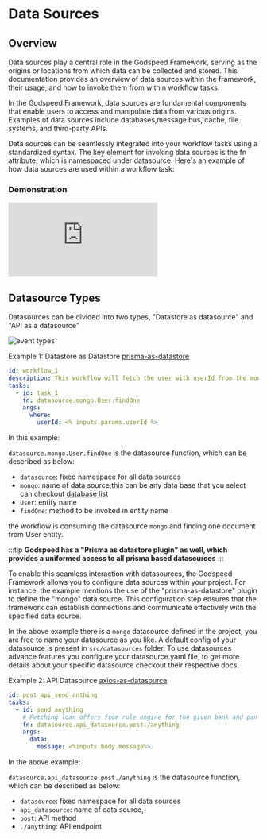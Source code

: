 # Data Sources
## Overview

Data sources play a central role in the Godspeed Framework, serving as the origins or locations from which data can be collected and stored. This documentation provides an overview of data sources within the framework, their usage, and how to invoke them from within workflow tasks.

In the Godspeed Framework, data sources are fundamental components that enable users to access and manipulate data from various origins. Examples of data sources include databases,message bus, cache, file systems, and third-party APIs.

Data sources can be seamlessly integrated into your workflow tasks using a standardized syntax. The key element for invoking data sources is the fn attribute, which is namespaced under datasource. Here's an example of how data sources are used within a workflow task:

### Demonstration

<div style={{ position: 'relative', paddingBottom: '56.25%', height: 0, overflow: 'hidden' }}>
<iframe style={{ position: 'absolute', top: 0, left: 0, width: '100%', height: '100%' }} src="https://www.youtube.com/embed/NsH9hLCL92Y" frameborder="0" allowfullscreen></iframe>
</div>


## Datasource Types

Datasources can be divided into two types, "Datastore as datasource" and "API as a datasource"


<img src="https://res.cloudinary.com/dsvdiwazh/image/upload/v1704478971/Screenshot_from_2024-01-05_23-52-33_e8ihnh.png" alt="event types" />


Example 1: Datastore as Datastore [prisma-as-datastore](/docs/microservices-framework/datasources/list-of-plugins#1-prisma-as-datasource)

```yaml
id: workflow_1
description: This workflow will fetch the user with userId from the mongo database
tasks:
  - id: task_1
    fn: datasource.mongo.User.findOne
    args:
      where:
        userId: <% inputs.params.userId %>
```


In this example:

`datasource.mongo.User.findOne` is the datasource function, which can be described as below:

  - `datasource`: fixed namespace for all data sources
  - `mongo`: name of data source,this can be any data base that you select can checkout [database list](/docs/getting-started/advance-guide#prisma-supports-wide-range-of-databases)
  - `User`: entity name
  - `findOne`: method to be invoked in entity name

the workflow is consuming the datasource `mongo` and finding one document from User entity.

:::tip **Godspeed has a "Prisma as datastore plugin" as well, which provides a uniformed access to all prisma based datasources**
:::

To enable this seamless interaction with datasources, the Godspeed Framework allows you to configure data sources within your project. For instance, the example mentions the use of the "prisma-as-datastore" plugin to define the "mongo" data source. This configuration step ensures that the framework can establish connections and communicate effectively with the specified data source.

In the above example there is a `mongo` datasource defined in the project, you are free to name your datasource as you like. A default config of your datasource is present in `src/datasources` folder. To use datasources advance features you configure your datasource.yaml file, to get more details about your specific datasource checkout their respective docs.


Example 2: API Datasource  [axios-as-datasource](/docs/microservices-framework/datasources/list-of-plugins#2-axios-as-datasource)

```yaml
id: post_api_send_anthing
tasks:
  - id: send_anything
    # Fetching loan offers from rule engine for the given bank and pan card
    fn: datasource.api_datasource.post./anything
    args:
      data:
        message: <%inputs.body.message%>
```

In the above example:

`datasource.api_datasource.post./anything` is the datasource function, which can be described as below:

  - `datasource`: fixed namespace for all data sources
  - `api_datasource`: name of data source,
  - `post`: API method
  - `./anything`: API endpoint

